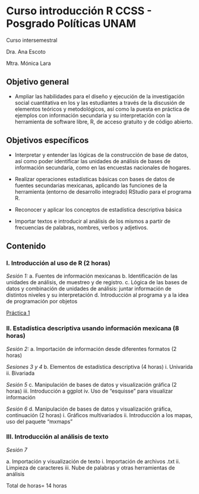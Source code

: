 # Curso introducción R CCSS - Posgrado Políticas UNAM
 Curso intersemestral
 
Dra. Ana Escoto

Mtra. Mónica Lara

## Objetivo general
*	Ampliar las habilidades para el diseño y ejecución de la investigación social cuantitativa en los y las estudiantes a través de la discusión de elementos teóricos y metodológicos, así como la puesta en práctica de ejemplos con información secundaria y su interpretación con la herramienta de software libre, R, de acceso gratuito y de código abierto.  

## Objetivos específicos
*	Interpretar y entender las lógicas de la construcción de base de datos, así como poder identificar las unidades de análisis de bases de información secundaria, como en las encuestas nacionales de hogares.

*	Realizar operaciones estadísticas básicas con bases de datos de fuentes secundarias mexicanas, aplicando las funciones de la herramienta (entorno de desarrollo integrado) RStudio para el programa R. 

*	Reconocer y aplicar los conceptos de estadística descriptiva básica 

*	Importar textos e introducir al análisis de los mismos a partir de frecuencias de palabras, nombres, verbos y adjetivos.

## Contenido

### I.	Introducción al uso de R (2 horas)

*Sesión 1:*
a.	Fuentes de información mexicanas
b.	Identificación de las unidades de análisis, de muestreo y de registro.
c.	Lógica de las bases de datos y combinación de unidades de análisis: juntar información de distintos niveles y su interpretación
d.	Introducción al programa y a la idea de programación por objetos

[Práctica 1](P1.md) 


### II.	Estadística descriptiva usando información mexicana (8 horas)

*Sesión 2:*
a.	Importación de información desde diferentes formatos (2 horas)

*Sesiones 3 y 4*
b.	Elementos de estadística descriptiva (4 horas)
i.	Univarida
ii.	Bivariada

*Sesión 5*
c.	Manipulación de bases de datos y visualización gráfica  (2 horas)
iii.	Introducción a ggplot
iv.	Uso de “esquisse” para visualizar información 

*Sesión 6*
d.	Manipulación de bases de datos y visualización gráfica, continuación  (2 horas)
i.	Gráficos multivariados
ii.	Introducción a los mapas, uso del paquete “mxmaps”

### III.	Introducción al análisis de texto

*Sesión 7*

a.	Importación y visualización de texto
i.	Importación de archivos .txt
ii.	Limpieza de caracteres
iii.	Nube de palabras y otras herramientas de análisis

Total de horas= 14 horas

